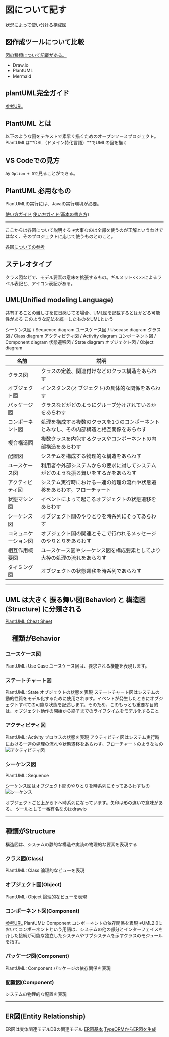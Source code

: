 # 図について記す
[状況によって使い分ける構成図](https://qiita.com/e99h2121/items/eaca084ae7b0488ab686)

## 図作成ツールについて比較
[図の種類について記載がある。](https://qiita.com/ryamate/items/3779418172c4f5a83212)

- Draw.io
- PlantUML
- Mermaid

## plantUML完全ガイド
[参考URL](https://pdf.plantuml.net/PlantUML_Language_Reference_Guide_ja.pdf)

## PlantUML とは

以下のような図をテキストで素早く描くためのオープンソースプロジェクト。
PlantUMLは**DSL（ドメイン特化言語）**でUMLの図を描く

## VS Codeでの見方
ay
`Option + D`で見ることができる。

## PlantUML 必用なもの

PlantUMLの実行には、Javaの実行環境が必要。

[使い方ガイド](https://zenn.dev/wtkn25/articles/vscode-plantuml)
[使い方ガイド(基本の書き方)](https://zenn.dev/msksgm/articles/20211218-robustness-with-plantuml-vscode)

---

ここからは各図について説明する
※大事なのは全部を使うのが正解というわけではなく、そのプロジェクトに応じて使うものとのこと。

[各図についての参考](https://qiita.com/mumucochimu/items/e97a03217588f4101849)

## ステレオタイプ

クラス図などで、モデル要素の意味を拡張するもの。ギルメット<<>>によるラベル表記と、アイコン表記がある。

## UML(Unified modeling Language)

共有することの難しさを毎日感じてる場合、UML図を記載するとはかどる可能性がある
このような記法を統一したものをUMLという

シーケンス図 / Sequence diagram
ユースケース図 / Usecase diagram
クラス図 / Class diagram
アクティビティ図 / Activity diagram
コンポーネント図 / Component diagram
状態遷移図 / State diagram
オブジェクト図 / Object diagram

|    名前    |   説明  |
|    ---    |     --- |
| クラス図   |  クラスの定義、関連付けなどのクラス構造をあらわす  |
| オブジェクト図  | インスタンス(オブジェクト)の具体的な関係をあらわす   |
| パッケージ図   |  クラスなどがどのようにグループ分けされているかをあらわす   |
| コンポーネント図 |  処理を構成する複数のクラスを1つのコンポーネントとみなし、その内部構造と相互関係をあらわす |
| 複合構造図 | 複数クラスを内包するクラスやコンポーネントの内部構造をあらわす  |
| 配置図    | システムを構成する物理的な構造をあらわす  |
| ユースケース図 |  利用者や外部システムからの要求に対してシステムがどのような振る舞いをするかをあらわす   |
| アクティビティ図 | システム実行時における一連の処理の流れや状態遷移をあらわす。フローチャート    |
| 状態マシン図 |  イベントによって起こるオブジェクトの状態遷移をあらわす   |
| シーケンス図 |  オブジェクト間のやりとりを時系列にそってあらわす   |
| コミュニケーション図 | オブジェクト間の関連とそこで行われるメッセージのやりとりをあらわす    |
| 相互作用概要図 | ユースケース図やシーケンス図を構成要素としてより大枠の処理の流れをあらわす    |
| タイミング図 |  オブジェクトの状態遷移を時系列であらわす   |

---

## UML は大きく 振る舞い図(Behavior) と 構造図(Structure) に分類される

[PlantUML Cheat Sheet](https://qiita.com/ogomr/items/0b5c4de7f38fd1482a48)

## 　種類がBehavior

### ユースケース図

PlantUML: Use Case
ユースケース図は、要求される機能を表現します。

### ステートチャート図

PlantUML: State
オブジェクトの状態を表現
ステートチャート図はシステムの動的性質をモデル化するために使用されます。イベントが発生したときにオブジェクトすべての可能な状態を記述します。そのため、このもっとも重要な目的は、オブジェクト動作の開始から終了までのライフタイムをモデル化すること

### アクティビティ図

PlantUML: Activity
プロセスの状態を表現
アクティビティ図はシステム実行時における一連の処理の流れや状態遷移をあらわす。フローチャートのようなもの
![アクティビティ図](image/アクティビティ.png)

### シーケンス図

PlantUML: Sequence

シーケンス図はオブジェクト間のやりとりを時系列にそってあらわすもの
![シーケンス](image/シーケンス.png)

オブジェクトごと上から下へ時系列になっています。矢印は形の違いで意味がある。
ツールとして一番有名なのはdrawio

---

## 種類がStructure

構造図は、システムの静的な構造や実装の物理的な要素を表現する

### クラス図(Class)

PlantUML: Class
論理的なビューを表現

### オブジェクト図(Object)

PlantUML: Object
論理的なビューを表現

### コンポーネント図(Component)

[参考URL](https://www.lucidchart.com/pages/ja/uml-component-diagram)
PlantUML: Component
コンポーネントの依存関係を表現
※UML2.0においてコンポーネントという用語は、システムの他の部分とインターフェイスを介した接続が可能な独立したシステムやサブシステムを示すクラスのモジュールを指す。

### パッケージ図(Component)

PlantUML: Component
パッケージの依存関係を表現

### 配置図(Component)

システムの物理的な配置を表現

---

## ER図(Entity Relationship)

ER図は実体関連モデルDBの関連モデル
[ER図基本](https://qiita.com/ramuneru/items/32fbf3032b625f71b69d)
[TypeORMからER図を生成](https://dev.classmethod.jp/articles/typeorm-er-diagram/)
